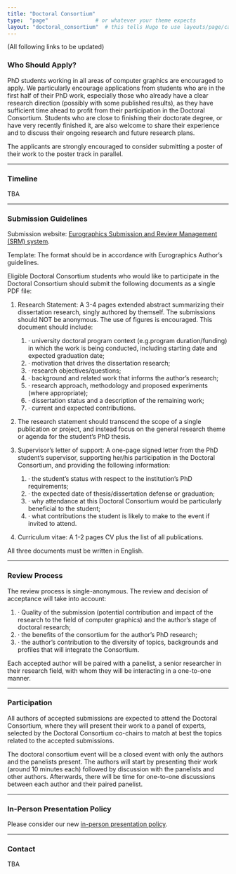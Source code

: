 ```yaml
---
title: "Doctoral Consortium"
type:  "page"               # or whatever your theme expects
layout: "doctoral_consortium"  # this tells Hugo to use layouts/page/call_for_full_papers.html
---
```


(All following links to be updated)

### Who Should Apply?

PhD students working in all areas of computer graphics are encouraged to apply. We particularly encourage applications from students who are in the first half of their PhD work, especially those who already have a clear research direction (possibly with some published results), as they have sufficient time ahead to profit from their participation in the Doctoral Consortium. Students who are close to finishing their doctorate degree, or have very recently finished it, are also welcome to share their experience and to discuss their ongoing research and future research plans.

The applicants are strongly encouraged to consider submitting a poster of their work to the poster track in parallel. 

---

### Timeline

TBA

---

### Submission Guidelines

Submission website: [Eurographics Submission and Review Management (SRM) system](https://srmv2.eg.org/COMFy/Conference/EG_2025DC).

Template: The format should be in accordance with Eurographics Author’s guidelines.

Eligible Doctoral Consortium students who would like to participate in the Doctoral Consortium should submit the following documents as a single PDF file:

1. Research Statement: A 3-4 pages extended abstract summarizing their dissertation research, singly authored by themself. The submissions should NOT be anonymous. The use of figures is encouraged. This document should include:

    1. · university doctoral program context (e.g.program duration/funding) in which the work is being conducted, including starting date and expected graduation date;
    2. · motivation that drives the dissertation research;
    3. · research objectives/questions;
    4. · background and related work that informs the author’s research;
    5. · research approach, methodology and proposed experiments (where appropriate);
    6. · dissertation status and a description of the remaining work;
    7. · current and expected contributions.
    
2. The research statement should transcend the scope of a single publication or project, and instead focus on the general research theme or agenda for the student’s PhD thesis.
    
3. Supervisor’s letter of support: A one-page signed letter from the PhD student’s supervisor, supporting her/his participation in the Doctoral Consortium, and providing the following information:
    1. · the student’s status with respect to the institution’s PhD requirements;
    2. · the expected date of thesis/dissertation defense or graduation;
    3. · why attendance at this Doctoral Consortium would be particularly beneficial to the student;
    4. · what contributions the student is likely to make to the event if invited to attend.
    
4. Curriculum vitae: A 1-2 pages CV plus the list of all publications.

All three documents must be written in English. 

---

### Review Process

The review process is single-anonymous. The review and decision of acceptance will take into account:

1. · Quality of the submission (potential contribution and impact of the research to the field of computer graphics) and the author’s stage of doctoral research;
2. · the benefits of the consortium for the author’s PhD research;
3. · the author’s contribution to the diversity of topics, backgrounds and profiles that will integrate the Consortium.

Each accepted author will be paired with a panelist, a senior researcher in their research field, with whom they will be interacting in a one-to-one manner. 

---

### Participation

All authors of accepted submissions are expected to attend the Doctoral Consortium, where they will present their work to a panel of experts, selected by the Doctoral Consortium co-chairs to match at best the topics related to the accepted submissions.

The doctoral consortium event will be a closed event with only the authors and the panelists present. The authors will start by presenting their work (around 10 minutes each) followed by discussion with the panelists and other authors. Afterwards, there will be time for one-to-one discussions between each author and their paired panelist.

---

### In-Person Presentation Policy

Please consider our new [in-person presentation policy](https://eg25.cs.ucl.ac.uk/main/presentation-policy.html).

---

### Contact

TBA
